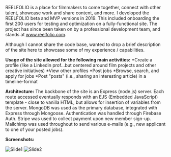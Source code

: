 REELFOLIO is a place for filmmakers to come together, connect with other talent, showcase work and share content, and more. I developed the REELFOLIO beta and MVP versions in 2019. This included onboarding the first 200 users for testing and optimization on a fully-functional site. The project has since been taken on by a professional development team, and stands at www.reelfolio.com.

Although I cannot share the code base, wanted to drop a brief description of the site here to showcase some of my experience / capabilities.

**Usage of the site allowed for the following main activities:**
*Create a profile (like a Linkedin prof...but centered around film projects and other creative initiatives)
*View other profiles
*Post jobs
*Browse, search, and apply for jobs
\*Post "posts" (i.e., sharing an interesting article) in a timeline-format

**Architecture:**
The backbone of the site is an Express (node.js) server. Each route accessed eventually responds with an EJS (Embedded JavaScript) template - close to vanilla HTML, but allows for insertion of variables from the server. MongoDB was used as the primary database, integrated with Express through Mongoose. Authentication was handled through Firebase Auth. Stripe was used to collect payment upon new member sign-up. Mailchimp was used throughout to send various e-mails (e.g., new applicant to one of your posted jobs).

**Screenshots:**

![Slide1](https://user-images.githubusercontent.com/42954670/107124260-68daf680-6868-11eb-98e7-6cd9a8852880.png)
![Slide2](https://user-images.githubusercontent.com/42954670/107124262-6b3d5080-6868-11eb-9c6a-af7330af282d.png)
